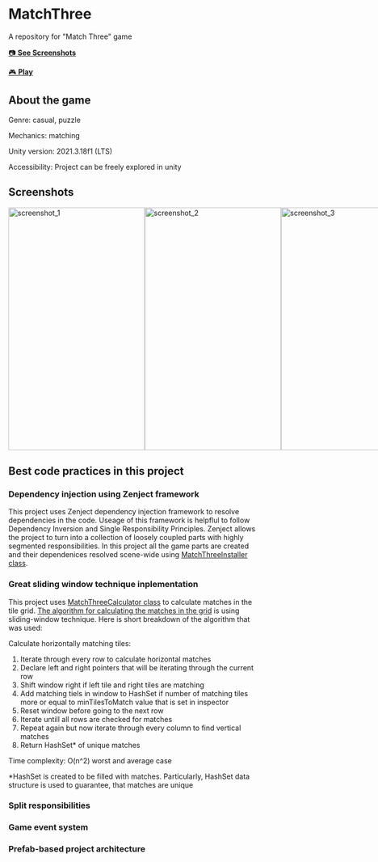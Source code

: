 # MatchThree
A repository for "Match Three" game

[:camera: **See Screenshots**](#screenshots)

[:video_game: **Play**](https://play.google.com/store/apps/details?id=com.YankeeZulu.MatchTiles)

## About the game
Genre: casual, puzzle

Mechanics: matching

Unity version: 2021.3.18f1 (LTS)

Accessibility: Project can be freely explored in unity

## Screenshots
<div style="display:flex;">
  <img src="https://github.com/YankeeZuluDev/MatchThree/assets/129124150/50b11fa5-cabb-4e56-b7cf-821a61914569" alt="screenshot_1" width="270" height="480">
  <img src="https://github.com/YankeeZuluDev/MatchThree/assets/129124150/20dfb460-4715-49f1-ad81-9143bc0ce792" alt="screenshot_2" width="270" height="480">
  <img src="https://github.com/YankeeZuluDev/MatchThree/assets/129124150/a992fbad-6951-4cf4-b893-ad35f541d9d4" alt="screenshot_3" width="270" height="480">
</div>

## Best сode practices in this project

### Dependency injection using Zenject framework
This project uses Zenject dependency injection framework to resolve dependencies in the code. Useage of this framework is helpflul to follow Dependency Inversion and Single Responsibility Principles. Zenject allows the project to turn into a collection of loosely coupled parts with highly segmented responsibilities. In this project all the game parts are created and their dependenices resolved scene-wide using [MatchThreeInstaller class](https://github.com/YankeeZuluDev/MatchThree/blob/main/Assets/Scripts/Installers/MatchThreeInstaller.cs).

### Great sliding window technique inplementation
This project uses [MatchThreeCalculator class]() to calculate matches in the tile grid. [The algorithm for calculating the matches in the grid]() is using sliding-window technique. Here is short breakdown of the algorithm that was used:

  Calculate horizontally matching tiles:
  1. Iterate through every row to calculate horizontal matches
  1. Declare left and right pointers that will be iterating through the current row
  2. Shift window right if left tile and right tiles are matching
  3. Add matching tiels in window to HashSet if number of matching tiles more or equal to minTilesToMatch value that is set in inspector
  4. Reset window before going to the next row
  5. Iterate untill all rows are checked for matches
  6. Repeat again but now iterate through every column to find vertical matches
  7. Return HashSet* of unique matches
     
Time complexity: O(n^2) worst and average case

*HashSet is created to be filled with matches. Particularly, HashSet data structure is used to guarantee, that matches are unique

### Split responsibilities

### Game event system

### Prefab-based project architecture
